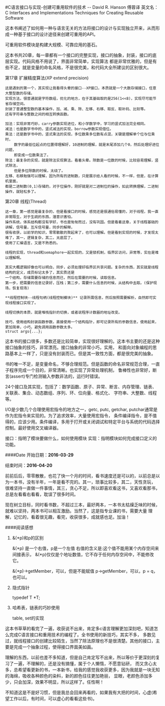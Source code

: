#C语言接口与实现-创建可重用软件的技术 -- David R. Hanson 傅蓉译
英文名：C Interfaces and Implementations Techniques for Creating Reusable Software

这本书阐述了如何用一种与语言无关的方法将接口的设计与实现独立开来，从而形成一种基于接口的设计途径来创建可重用的API。

可重用软件模块是构建大规模、可靠应用的基石。

这本书共20章，每一章都有一个接口的完整实现，接口的抽象，封装，接口的底层实现。代码风格不用说了，界面非常简单，实现算法
都是非常优雅的，但是有些不足，就是变量的命名风格，不是很完美，和代码大全所建议的区别很大。

第17章 扩展精度算法(XP extend precision)

	这是遇到的第一个，其实现让我看得头晕的接口--XP接口，本质就是一个大数存储接口，任意大整型数的存储。
	实现方法，很普通就是字符数组，优化的地方，在于其基础取的是256(1<<8)，实现尽可能节省存储空间。
	封装了普通整型数的基本操作，加、减、乘、除、左移、右移、取反、取补码、比较等。
	还有字符串与整数之间的相互转换函数。
	
	加法：实现非常巧妙，carry参数实现进位，和小学数学中，学习的竖式加法完全相同。
	减法：也是数学书中的，竖式减法的实现，borrow参数实现借位。
	乘法：还是数学书中的，竖式乘法的实现，多位数乘多位数有点混，关键是理解单个位与位乘时，
		数字的最低位起点的位置得理解好，10进制的理解，就是末尾添加几个0，然后处理好进位问题，
		即变成一位数乘法了。
	除法：最复杂的实现，就是除法实现算法，看着头晕。除数是一位数的时候，比较容易理解，竖式除法，
		但是多位除数的时候，太绕了。
	左移、右移勉强可以理解，因为所有的进制数，只是展示给人看的时候，不一样，但是，在计算机里面，
	都是二进制数(0,1)存储的，对于位操作，刚好就是对二进制位的操作，如此转换理解，二进制操作，就轻松多了。

第20章 线程(Thread)
	
	这一章，第一感觉是最复杂的，但是看接口的时候，感觉还是很通俗易懂的，对于线程，我一直非常陌生，对于生疏的东西，潜意识害怕，
	操作系统，体系结构都没有学好，书也是匆匆而过，没有巩固。但是看着这章，关于线程基础的讲解，信号量，互斥信号量，同步的解释，
	很有收获，以前学的知识，零零散散的聚起来了，也可以理解。但是看到实现的时候，才发现太难了，其一，逻辑复杂，其二，太底层了，
	使用了汇编语言，又是不熟悉的。
	
	线程的实现，thread和semaphore一起实现的，又是锁机制，临界区访问，异常等，实在是难以理解啊。
	
	其实大概逻辑好像也可以明白，同步，必须处理好临界区共享问题。复杂的东西，其实就是线程结构的定义，成员标记太多了，其实质还是
	一个结构，存储需要存储的信息而已，然后在需要的时候，读取信息。
	第一步，把需要的信息记录好，压栈；第二步，需要什么信息的时候，从结构中去取。(保护现场，恢复现场)

	**线程控制块--线程句柄(线程控制模块)** 记录所需信息，然后按照需要解析，自然即可实现线程接口实现了。
	
	线程切换的本质，就是堆栈指针的切换，或者说程序计数器的地址改变。
	
	技巧，使用结构封装函数参数，直接使用一个结构指针，即可记录所有的参数信息，使用起来，更加简单，小巧，避免调用函数参数太多。
	struct args{...};
	
这本书的接口很多，多数还是比较简单，实现很好理解的。这本书主要的还是这种接口抽象的技巧，非常漂亮。接口抽象的非常小巧，实用，
和面向对象编程的思路基本上一样了，只是没有封装而已。但是其一致性方面，都是很完美的抽象。

书的唯一不足，是变量命名，不够合理规范。但是函数的命名非常规范合理，一直子程序完成一个目的，非常清晰。也实现了异常处理机制，
鲁棒性也非常好，断言(assert)专门检测输入参数非法的，运行时错误。

24个接口及其实现，包括了：数学函数、原子、异常、断言、内存管理、链表、关联表、集合、动态数组、序列、环、位向量、格式化、
字符串、大整数、线程等。

I/O是少数几个合理使用宏指令的地方之一，getc, putc, getchar, putchar通常是作为宏指令来实现的。为了追求效率，大量使用宏指令，
条件编译指令，是不值得的，应该少用。条件编译，多用于打开或关闭调试和特定平台与系统的代码选择控制。最好使用交叉编译器。

接口：指明了模块要做什么，如何使用模块		实现：指明模块如何完成接口定义的功能。

####Date
开始日期：**2016-03-29**

结束时间：**2016-04-20**

前前后后，零零散散，也花了快一个月的时间，看书速度还是可以的，以前总是以为一本书，没有半年，一年是看不完的。其一，琐事比较多，其二，天性贪玩，
很难坚持一直做一件事情，其三，贪心不足，所以即喜欢看这书，又喜欢看那书，总是左看看右看看，耽误了很多时间。

现在树立目标，同时看书数，不超过三本，最好两本，一本书太枯燥乏味的时候，就难以坚持，两本书可以相互激励。当然了，这是指专业课的书，需要大量
理解，记忆的，看着很无趣，看完，收获很多，成就感也足。加油！

####阅读感想
1. &(*p)和p的区别
	
	&(*p) 是一个右值，p是一个左值
	右值的含义是:这个值不能用某个内存空间来间接表示，
	&(*p)仅仅是个地址数值，它不存于任何内存空间中，不能修改它。
	
	&(*p)->getMember，可以，但是不能赋值
	p->getMember，可以，p = q，也可以。
	
2. 隐式指针

	typedef T *T;
	
3. 哈希表，链表的巧妙使用
	
	table, set的实现
	
	
这本书草草的看完了一遍，收获说不出来，肯定多c语言理解更加深刻吧，知道怎么完成C语言接口和重用技术的编程了。全书使用的新技巧，其实不多，
多数见过，就线程接口的创建比较陌生，当然了除法原理也不是很清楚。其他的接口，主要是完成一个抽象过程，使得接口界面美如画。

理解的东西，以前也差不多知道，但是自己肯定写不出来，所以等价于更深刻的复习了一遍，不理解的，还是没有搞懂，属于个人懒惰，不愿意钻研，
而又贪心太多，总希望看更新的书，一本新书，给我的感觉我收获更多，因为我就是一块无知的海绵，吸收各种颜色的染料，新的颜色往往更加艳丽，
显眼，老颜色添加多少，只会加深，效果不明显，所以这样了。任性啊！

不知道这是不是好习惯，但是我总会回来再看的，如果我有大把的时间，心虚(希望工作以后，有时间，可以虚心的看看这些书)。
